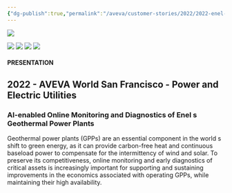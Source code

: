 ```yaml
---
{"dg-publish":true,"permalink":"/aveva/customer-stories/2022/2022-enel-green-power-ai-enabled-online-monitoring-and-diagnostics-of-enel-s-geothermal-power-plants/"}
---
```


![](https://i.imgur.com/WLNvPes.png)

![](https://i.imgur.com/QApmIcS.png)
![](https://i.imgur.com/5HNGidH.png)
![](https://i.imgur.com/SLB9Rl3.png)
![](https://i.imgur.com/sN9bWHF.png)


#### PRESENTATION

## 2022 - AVEVA World San Francisco - Power and Electric Utilities

### AI-enabled Online Monitoring and Diagnostics of Enel s Geothermal Power Plants

Geothermal power plants (GPPs) are an essential component in the world s shift to green energy, as it can provide carbon-free heat and continuous baseload power to compensate for the intermittency of wind and solar. To preserve its competitiveness, online monitoring and early diagnostics of critical assets is increasingly important for supporting and sustaining improvements in the economics associated with operating GPPs, while maintaining their high availability.